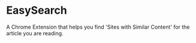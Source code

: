 # EasySearch
A Chrome Extension that helps you find 'Sites with Similar Content' for the article you are reading.
